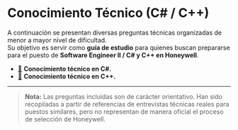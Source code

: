# Conocimiento Técnico (C# / C++)

A continuación se presentan diversas preguntas técnicas organizadas de menor a mayor nivel de dificultad.  
Su objetivo es servir como **guía de estudio** para quienes buscan prepararse para el puesto de **Software Engineer II / C# y C++ en Honeywell**.

- [:link:](./01%20-%20Cshrp.md) **Conocimiento técnico en C#.**
- [:link:](./02%20-%20C++.md) **Conocimiento técnico en C++.**

---

> **Nota:** Las preguntas incluidas son de carácter orientativo. Han sido recopiladas a partir de referencias de entrevistas técnicas reales para puestos similares, pero no representan de manera oficial el proceso de selección de Honeywell.
